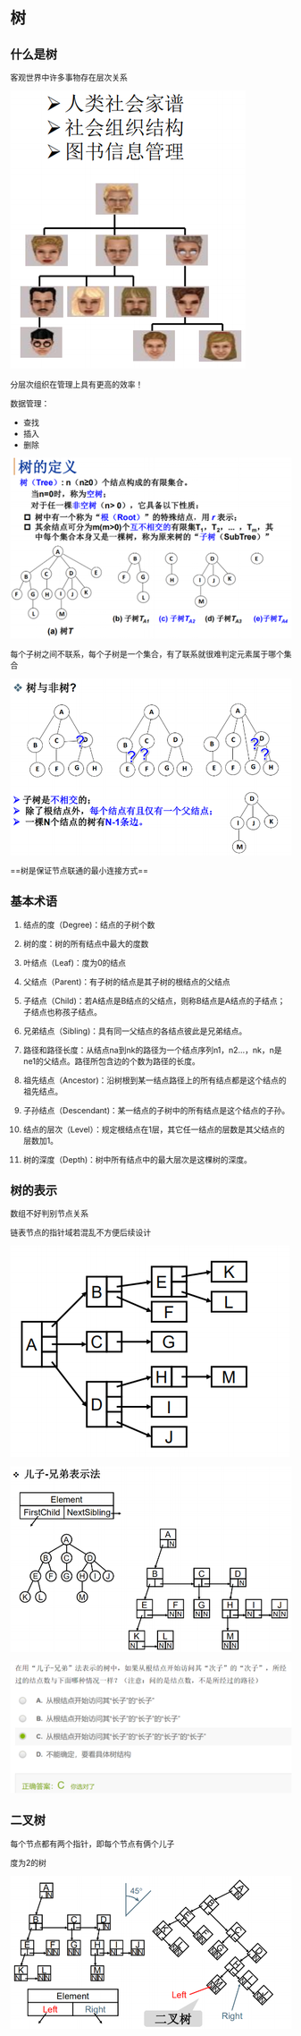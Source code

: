 # 树

## 什么是树

客观世界中许多事物存在层次关系

![image-20210212224428172](assets/image-20210212224428172.png)

分层次组织在管理上具有更高的效率！

数据管理：

- 查找
- 插入
- 删除



![image-20210213152254693](assets/image-20210213152254693.png)

每个子树之间不联系，每个子树是一个集合，有了联系就很难判定元素属于哪个集合

![image-20210213154345932](assets/image-20210213154345932.png)

==树是保证节点联通的最小连接方式==

## 基本术语

1. 结点的度（Degree)：结点的子树个数

2. 树的度：树的所有结点中最大的度数
3. 叶结点（Leaf)：度为0的结点
4. 父结点（Parent)：有子树的结点是其子树的根结点的父结点
5. 子结点（Child)：若A结点是B结点的父结点，则称B结点是A结点的子结点；子结点也称孩子结点。
6. 兄弟结点（Sibling)：具有同一父结点的各结点彼此是兄弟结点。

7. 路径和路径长度：从结点na到nk的路径为一个结点序列n1，n2…，nk，n是ne1的父结点。路径所包含边的个数为路径的长度。
8. 祖先结点（Ancestor)：沿树根到某一结点路径上的所有结点都是这个结点的祖先结点。
9. 子孙结点（Descendant)：某一结点的子树中的所有结点是这个结点的子孙。
10. 结点的层次（Level）：规定根结点在1层，其它任一结点的层数是其父结点的层数加1。
11. 树的深度（Depth)：树中所有结点中的最大层次是这棵树的深度。

## 树的表示

数组不好判别节点关系

链表节点的指针域若混乱不方便后续设计

![image-20210213154407501](assets/image-20210213154407501.png)

![image-20210213154419307](assets/image-20210213154419307.png)

![image-20210213155155767](assets/image-20210213155155767.png)



## 二叉树

每个节点都有两个指针，即每个节点有俩个儿子

 度为2的树

![image-20210213155930365](assets/image-20210213155930365.png)









